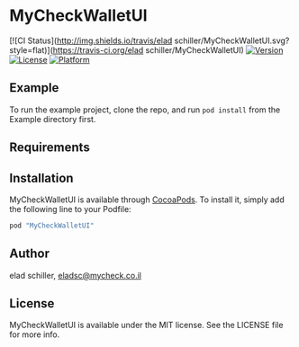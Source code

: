 # MyCheckWalletUI

[![CI Status](http://img.shields.io/travis/elad schiller/MyCheckWalletUI.svg?style=flat)](https://travis-ci.org/elad schiller/MyCheckWalletUI)
[![Version](https://img.shields.io/cocoapods/v/MyCheckWalletUI.svg?style=flat)](http://cocoapods.org/pods/MyCheckWalletUI)
[![License](https://img.shields.io/cocoapods/l/MyCheckWalletUI.svg?style=flat)](http://cocoapods.org/pods/MyCheckWalletUI)
[![Platform](https://img.shields.io/cocoapods/p/MyCheckWalletUI.svg?style=flat)](http://cocoapods.org/pods/MyCheckWalletUI)

## Example

To run the example project, clone the repo, and run `pod install` from the Example directory first.

## Requirements

## Installation

MyCheckWalletUI is available through [CocoaPods](http://cocoapods.org). To install
it, simply add the following line to your Podfile:

```ruby
pod "MyCheckWalletUI"
```

## Author

elad schiller, eladsc@mycheck.co.il

## License

MyCheckWalletUI is available under the MIT license. See the LICENSE file for more info.
